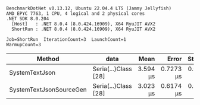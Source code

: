```

BenchmarkDotNet v0.13.12, Ubuntu 22.04.4 LTS (Jammy Jellyfish)
AMD EPYC 7763, 1 CPU, 4 logical and 2 physical cores
.NET SDK 8.0.204
  [Host]   : .NET 8.0.4 (8.0.424.16909), X64 RyuJIT AVX2
  ShortRun : .NET 8.0.4 (8.0.424.16909), X64 RyuJIT AVX2

Job=ShortRun  IterationCount=3  LaunchCount=1  
WarmupCount=3  

```
| Method                  | data                 | Mean     | Error     | StdDev    | Min      | Max      | Gen0   | Allocated |
|------------------------ |--------------------- |---------:|----------:|----------:|---------:|---------:|-------:|----------:|
| SystemTextJson          | Seria(...)Class [28] | 3.594 μs | 0.7273 μs | 0.0399 μs | 3.569 μs | 3.640 μs | 0.0229 |   2.07 KB |
| SystemTextJsonSourceGen | Seria(...)Class [28] | 3.023 μs | 0.6174 μs | 0.0338 μs | 2.999 μs | 3.062 μs | 0.0267 |    2.2 KB |
